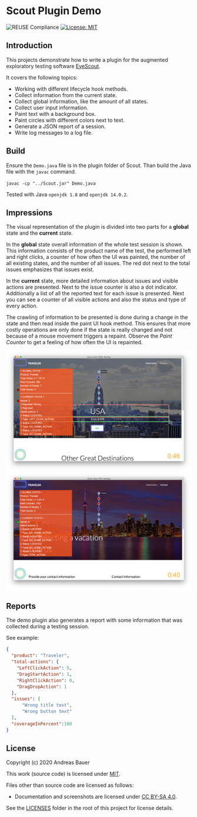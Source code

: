 <!--
SPDX-FileCopyrightText: 2020 Andreas Bauer

SPDX-License-Identifier: CC-BY-SA-4.0
-->

# Scout Plugin Demo

![REUSE Compliance](https://github.com/andreas-bauer/scout-plugin-demo/workflows/REUSE%20Compliance/badge.svg)
[![License: MIT](https://img.shields.io/badge/License-MIT-yellow.svg)](https://opensource.org/licenses/MIT)

## Introduction

This projects demonstrate how to write a plugin for the augmented exploratory testing software
[EyeScout](https://eyeautomate.com/wp-content/themes/EyeAutomateTheme/resources/eyescout/EyeScoutManual.html).

It covers the following topics:

- Working with different lifecycle hook methods.
- Collect information from the current state.
- Collect global information, like the amount of all states.
- Collect user input information.
- Paint text with a background box.
- Paint circles with different colors next to text.
- Generate a JSON report of a session.
- Write log messages to a log file.

## Build

Ensure the `Demo.java` file is in the plugin folder of Scout.
Than build the Java file with the `javac` command.

`javac -cp "../Scout.jar" Demo.java`

Tested with Java `openjdk 1.8` and `openjdk 14.0.2`.

## Impressions

The visual representation of the plugin is divided into two parts for a **global** state and the **current** state.

In the **global** state overall information of the whole test session is shown. This information consists of the product name of the test, the performed left and right clicks, a counter of how often the UI was painted, the number of all existing states, and the number of all issues.
The red dot next to the total issues emphasizes that issues exist.

In the **current** state, more detailed information about issues and visible actions are presented. Next to the issue counter is also a dot indicator. Additionally a list of all the reported text for each issue is presented. Next you can see a counter of all visible actions and also the status and type of every action.

The crawling of information to be presented is done during a change in the state and then read inside the paint UI hook method. This ensures that more costly operations are only done if the state is really changed and not because of a mouse movement triggers a repaint. Observe the *Paint Counter* to get a feeling of how often the UI is repainted.

![Screenshots with issues in state](./images/screenshot1.png)
![Screenshots without any issues in state](./images/screenshot2.png)

## Reports

The demo plugin also generates a report with some information that was collected during a testing session.

See example:

```json
{
  "product": "Traveler",
  "total-actions": {
    "LeftClickAction": 5,
    "DragStartAction": 1,
    "RightClickAction": 0,
    "DragDropAction": 1
  },
  "issues": [
      "Wrong title text",
      "Wrong button text"
  ],
  "coverageInPercent":100
}
```

## License

Copyright (c) 2020 Andreas Bauer

This work (source code) is licensed under [MIT](./LICENSES/MIT.txt).

Files other than source code are licensed as follows:

- Documentation and screenshots are licensed under [CC BY-SA 4.0](./LICENSES/CC-BY-SA-4.0.txt).

See the [LICENSES](./LICENSES/) folder in the root of this project for license details.

